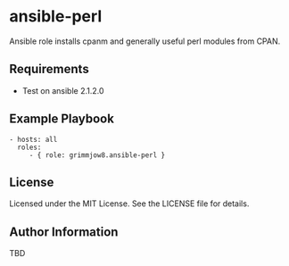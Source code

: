 ansible-perl
=========

Ansible role installs cpanm and generally useful perl modules from CPAN.

Requirements
------------

- Test on ansible 2.1.2.0

Example Playbook
----------------

    - hosts: all
      roles:
         - { role: grimmjow8.ansible-perl }

License
-------

Licensed under the MIT License. See the LICENSE file for details.

Author Information
------------------

TBD
